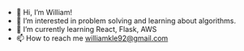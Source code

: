 - 👋 Hi, I’m William!
- 👀 I’m interested in problem solving and learning about algorithms.
- 🌱 I’m currently learning React, Flask, AWS
- 📫 How to reach me williamkle92@gmail.com

<!---
williamle92/williamle92 is a ✨ special ✨ repository because its `README.md` (this file) appears on your GitHub profile.
You can click the Preview link to take a look at your changes.
--->
